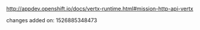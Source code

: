 http://appdev.openshift.io/docs/vertx-runtime.html#mission-http-api-vertx

 
 changes added on: 1526885348473